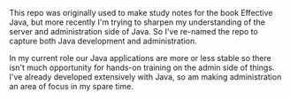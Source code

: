 This repo was originally used to make study notes for the book Effective Java, but more recently I'm trying to sharpen my understanding of the server and administration side of Java. So I've re-named the repo to capture both Java development and administration.

In my current role our Java applications are more or less stable so there isn't much opportunity for hands-on training on the admin side of things. I've already developed extensively with Java, so am making administration an area of focus in my spare time.
